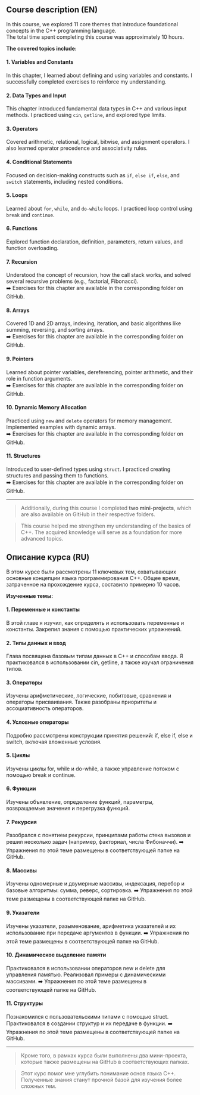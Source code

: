 ## Course description (EN)

In this course, we explored 11 core themes that introduce foundational concepts in the C++ programming language.  
The total time spent completing this course was approximately 10 hours.  

**The covered topics include:**  

#### 1. Variables and Constants  
In this chapter, I learned about defining and using variables and constants. I successfully completed exercises to reinforce my understanding.

#### 2. Data Types and Input  
This chapter introduced fundamental data types in C++ and various input methods. I practiced using `cin`, `getline`, and explored type limits.

#### 3. Operators  
Covered arithmetic, relational, logical, bitwise, and assignment operators. I also learned operator precedence and associativity rules.

#### 4. Conditional Statements  
Focused on decision-making constructs such as `if`, `else if`, `else`, and `switch` statements, including nested conditions.

#### 5. Loops  
Learned about `for`, `while`, and `do-while` loops. I practiced loop control using `break` and `continue`.

#### 6. Functions  
Explored function declaration, definition, parameters, return values, and function overloading.

#### 7. Recursion  
Understood the concept of recursion, how the call stack works, and solved several recursive problems (e.g., factorial, Fibonacci).  
➡️ Exercises for this chapter are available in the corresponding folder on GitHub.

#### 8. Arrays  
Covered 1D and 2D arrays, indexing, iteration, and basic algorithms like summing, reversing, and sorting arrays.  
➡️ Exercises for this chapter are available in the corresponding folder on GitHub.

#### 9. Pointers  
Learned about pointer variables, dereferencing, pointer arithmetic, and their role in function arguments.  
➡️ Exercises for this chapter are available in the corresponding folder on GitHub.

#### 10. Dynamic Memory Allocation  
Practiced using `new` and `delete` operators for memory management. Implemented examples with dynamic arrays.  
➡️ Exercises for this chapter are available in the corresponding folder on GitHub.

#### 11. Structures  
Introduced to user-defined types using `struct`. I practiced creating structures and passing them to functions.  
➡️ Exercises for this chapter are available in the corresponding folder on GitHub.

---

> Additionally, during this course I completed **two mini-projects**, which are also available on GitHub in their respective folders.

> This course helped me strengthen my understanding of the basics of C++. The acquired knowledge will serve as a foundation for more advanced topics.

## Описание курса (RU)
В этом курсе были рассмотрены 11 ключевых тем, охватывающих основные концепции языка программирования C++.
Общее время, затраченное на прохождение курса, составило примерно 10 часов.

**Изученные темы:**

#### 1. Переменные и константы
В этой главе я изучил, как определять и использовать переменные и константы. Закрепил знания с помощью практических упражнений.

#### 2. Типы данных и ввод
Глава посвящена базовым типам данных в C++ и способам ввода. Я практиковался в использовании cin, getline, а также изучал ограничения типов.

#### 3. Операторы
Изучены арифметические, логические, побитовые, сравнения и операторы присваивания. Также разобраны приоритеты и ассоциативность операторов.

#### 4. Условные операторы
Подробно рассмотрены конструкции принятия решений: if, else if, else и switch, включая вложенные условия.

#### 5. Циклы
Изучены циклы for, while и do-while, а также управление потоком с помощью break и continue.

#### 6. Функции
Изучены объявление, определение функций, параметры, возвращаемые значения и перегрузка функций.

#### 7. Рекурсия
Разобрался с понятием рекурсии, принципами работы стека вызовов и решил несколько задач (например, факториал, числа Фибоначчи).
➡️ Упражнения по этой теме размещены в соответствующей папке на GitHub.

#### 8. Массивы
Изучены одномерные и двумерные массивы, индексация, перебор и базовые алгоритмы: сумма, реверс, сортировка.
➡️ Упражнения по этой теме размещены в соответствующей папке на GitHub.

#### 9. Указатели
Изучены указатели, разыменование, арифметика указателей и их использование при передаче аргументов в функции.
➡️ Упражнения по этой теме размещены в соответствующей папке на GitHub.

#### 10. Динамическое выделение памяти
Практиковался в использовании операторов new и delete для управления памятью. Реализовал примеры с динамическими массивами.
➡️ Упражнения по этой теме размещены в соответствующей папке на GitHub.

#### 11. Структуры
Познакомился с пользовательскими типами с помощью struct. Практиковался в создании структур и их передаче в функции.
➡️ Упражнения по этой теме размещены в соответствующей папке на GitHub.

---

> Кроме того, в рамках курса были выполнены два мини-проекта, которые также размещены на GitHub в соответствующих папках.

> Этот курс помог мне углубить понимание основ языка C++. Полученные знания станут прочной базой для изучения более сложных тем.

